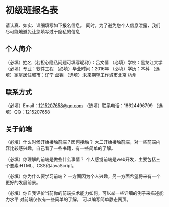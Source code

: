 # 初级班报名表

请认真、如实、详细填写如下报名信息。
同时，为了避免您个人信息泄露，我们尽可能地避免让您填写过于隐私的信息

## 个人简介

（必填）姓名（若担心隐私问题可填写昵称）：吕文倩
（必填）学校：黑龙江大学
（必填）专业：软件工程
（必填）毕业时间：2016年
（必填）学历：本科
（选填）家庭居住城市：辽宁 盘锦
（选填）未来期望工作城市北京 杭州

## 联系方式

（必填）Email：1215207658@qq.com
（选填）联系电话：18624496799
（选填）QQ：1215207658

## 关于前端

（必填）什么时候开始接触前端？因何接触？
   大二开始接触前端，对一些前端内容比较感兴趣，自己看了一些书籍，有一些简单的了解。

（必填）你理解的前端是做些什么事情？
   个人感觉前端是web开发，主要包括三个要素:HTML、CSS和JavaScript。

（必填）你为什么要学习前端？
一方面因为个人兴趣，另一方面希望将来有一个更好的发展前景。

（必填）你自我评价当前你的前端技术能力如何，可以举一些详细的例子来描述能力水平
 对前端仅仅有一些简单的了解， 可以编写简单静态网页。

